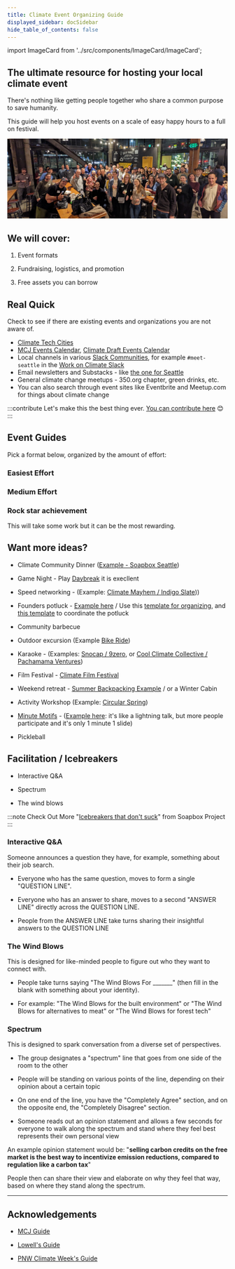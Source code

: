 ```yaml
---
title: Climate Event Organizing Guide
displayed_sidebar: docSidebar
hide_table_of_contents: false
---
```

import ImageCard from '../src/components/ImageCard/ImageCard';

## The ultimate resource for hosting your local climate event


There's nothing like getting people together who share a common purpose to save humanity.

This guide will help you host events on a scale of easy happy hours to a full on festival.

![seattle climate tech meetup](../static/img/seattle-climate-tech-meetup.jpg)

## We will cover:

1. Event formats

2. Fundraising, logistics, and promotion

3. Free assets you can borrow

## Real Quick

Check to see if there are existing events and organizations you are not aware of.

- [Climate Tech Cities](https://www.climatetechcities.com/)
- [MCJ Events Calendar](https://lu.ma/u/mcj), [Climate Draft Events Calendar](https://lu.ma/climatedraft-community)
- Local channels in various [Slack Communities](/level-1#core-communities), for example `#meet-seattle` in the [Work on Climate Slack](https://workonclimate.org)
- Email newsletters and Substacks - like [the one for Seattle](https://seattle.climatetechcities.com) 
- General climate change meetups - 350.org chapter, green drinks, etc.
- You can also search through event sites like Eventbrite and Meetup.com for things about climate change

:::contribute
Let's make this the best thing ever.
[You can contribute here](contribute) 😊
:::

## Event Guides

Pick a format below, organized by the amount of effort:

### Easiest Effort

<div style={{ display: 'flex', flexWrap: 'wrap'}}>
    <ImageCard
    title="Happy hour"
    description="Find a place and tell people to show up"
    imageUrl="/img/climate-tech-happy-hour.jpg"
    linkUrl="/event-format-happy-hour"
    />
    <ImageCard
    title="Co-working session"
    description="Like a Happy Hour but people bring laptops"
    imageUrl="/img/climate-tech-co-working-seattle.jpg"
    linkUrl="/event-format-co-working-session"
    />
    <ImageCard
    title="City park"
    description="Take advantage of a nice day and invite some folks"
    imageUrl="/img/women-in-climate-seattle.jpg"
    linkUrl="/event-format-city-park"
    />

</div>

### Medium Effort

<div style={{ display: 'flex', flexWrap: 'wrap'}}>
    <ImageCard
    title="Expert Panel"
    description="A great way to build and amplify new ideas"
    imageUrl="/img/climate-panel-seattle.jpg"
    linkUrl="/event-format-expert-panel"
    />
    <ImageCard
    title="Coffee Crawl"
    description="Post a walking route and stop at a variety of coffee joints"
    imageUrl="/img/climate-coffee-crawl.jpg"
    linkUrl="/event-format-coffee-crawl"
    />
    <ImageCard
    title="Trivia Night"
    description="People love a friendly competition with a dash of humor"
    imageUrl="/img/climate-tech-trivia-night.jpg"
    linkUrl="/event-format-trivia-night"
    />
</div>

### Rock star achievement

This will take some work but it can be the most rewarding.

<div style={{ display: 'flex', flexWrap: 'wrap'}}>
    <ImageCard
    title="Lightning talks"
    description="Put on a great show and learn a ton"
    imageUrl="/img/climate-lightning-talks.jpg"
    linkUrl="/event-format-lightning-talks"
    />
    <ImageCard
    title="Hackathon"
    description="Build something to move the needle"
    imageUrl="/img/hackathon.webp"
    linkUrl="/event-format-hackathon"
    />
    <ImageCard
    title="Climate Day / Week"
    description="Paint the town green!"
    imageUrl="/img/pnw-climate-week-event.png"
    linkUrl="/event-format-climate-day-or-week"
    />
</div>

## Want more ideas?

- Climate Community Dinner ([Example - Soapbox Seattle](https://lu.ma/xnpail55))

- Game Night - Play [Daybreak](https://daybreakgame.org/) it is execllent

- Speed networking - (Example: [Climate Mayhem / Indigo Slate](https://lu.ma/co.work-may2024)))

- Founders potluck - [Example here](https://www.linkedin.com/posts/lowellbander_2-climate-founders-pt-2-double-dinner-activity-7155006039308800000-1Ypb) / Use this [template for organizing](https://docs.google.com/document/d/1YKJHdfkSpy05rnoUU68t5xb_qbzBJlPEYIW-cOmB4xg/edit), and [this template](https://docs.google.com/spreadsheets/d/1F3x5Ye-3T6Lx660BLhGTgTiqkIpVYQhIvP8UY01JzeI/view) to coordinate the potluck

- Community barbecue

- Outdoor excursion (Example [Bike Ride](https://lu.ma/9wmgdncx))

- Karaoke - (Examples: [Snocap / 9zero](https://www.linkedin.com/feed/update/urn:li:activity:7217987708512522240/), or [Cool Climate Collective / Pachamama Ventures](https://lu.ma/casual-climate-karaoke)) 

- Film Festival - [Climate Film Festival](https://www.climatefilmfest.com/)

- Weekend retreat - [Summer Backpacking Example](https://docs.google.com/document/d/1-10Qu_WDmTDQufkggIO6QOrkSZ8Qu8RrO-TWo4mcGng/edit?usp=sharing) / or a Winter Cabin

- Activity Workshop (Example: [Circular Spring](https://lu.ma/q2vkpzob))

- [Minute Motifs](event-format-minute-motifs) - ([Example here](https://www.linkedin.com/posts/jacobcaggiano_pnwclimateweek-activity-7216904462840258561-pLzG): it's like a lightning talk, but more people participate and it's only 1 minute 1 slide)

- Pickleball


## Facilitation / Icebreakers

- Interactive Q&A

- Spectrum

- The wind blows

:::note Check Out
More "[Icebreakers that don't suck](https://niviachanta.com/articles/icebreakers-that-dont-suck-in-2024)" from Soapbox Project
:::

### Interactive Q&A

Someone announces a question they have, for example, something about their job search.

- Everyone who has the same question, moves to form a single "QUESTION LINE". 

- Everyone who has an answer to share, moves to a second "ANSWER LINE" directly across the QUESTION LINE.

- People from the ANSWER LINE take turns sharing their insightful answers to the QUESTION LINE

### The Wind Blows

This is designed for like-minded people to figure out who they want to connect with.

- People take turns saying "The Wind Blows For _______" (then fill in the blank with something 
about your identity).

- For example: "The Wind Blows for the built environment" or "The Wind Blows for alternatives to 
meat" or "The Wind Blows for forest tech"

### Spectrum

This is designed to spark conversation from a diverse set of perspectives.

- The group designates a "spectrum" line that goes from one side of the room to the other

- People will be standing on various points of the line, depending on their opinion about a certain topic

- On one end of the line, you have the "Completely Agree" section, and on the opposite end, the "Completely Disagree" section.

- Someone reads out an opinion statement and allows a few seconds for everyone to walk along the spectrum and stand where they feel best represents their own personal view

An example opinion statement would be: "**selling carbon credits on the free market is the best way to incentivize emission reductions, compared to regulation like a carbon tax**"

People then can share their view and elaborate on why they feel that way, based on where they stand along the spectrum.

---

## Acknowledgements

- [MCJ Guide](https://docs.google.com/document/d/1wRzbTbouCaz_gdQ6bW7qaDNa1gk8M3pJkuTjJoYbPk8/edit#)

- [Lowell's Guide](https://www.notion.so/Organizing-a-Climate-Meetup-2c7005194d4b4c6f954231668432f7b3?pvs=4)

- [PNW Climate Week's Guide](https://www.notion.so/native/seattleclimatetech/Event-Hosting-Guide-2b41e3659d1948eca04ae04b67c831a3?deepLinkOpenNewTab=true)
